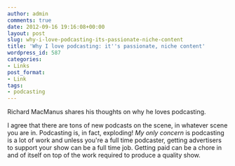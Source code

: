```yaml
---
author: admin
comments: true
date: 2012-09-16 19:16:08+00:00
layout: post
slug: why-i-love-podcasting-its-passionate-niche-content
title: 'Why I love podcasting: it''s passionate, niche content'
wordpress_id: 587
categories:
- Links
post_format:
- Link
tags:
- podcasting
---
```


Richard MacManus shares his thoughts on why he loves podcasting.





I agree that there are tons of new podcasts on the scene, in whatever scene you are in. Podcasting is, in fact, exploding! _My only concern_ is podcasting is a lot of work and unless you're a full time podcaster, getting advertisers to support your show can be a full time job. Getting paid can be a chore in and of itself on top of the work required to produce a quality show.



